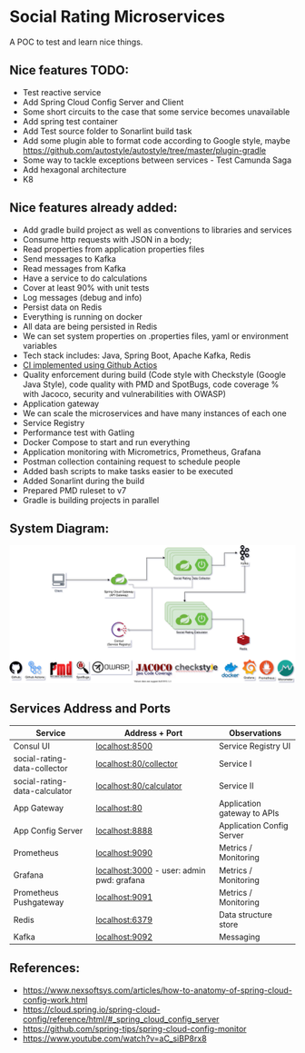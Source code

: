# Social Rating Microservices

A POC to test and learn nice things.

## Nice features TODO:

- Test reactive service
- Add Spring Cloud Config Server and Client
- Some short circuits to the case that some service becomes unavailable
- Add spring test container
- Add Test source folder to Sonarlint build task
- Add some plugin able to format code according to Google style,
  maybe https://github.com/autostyle/autostyle/tree/master/plugin-gradle
- Some way to tackle exceptions between services - Test Camunda Saga
- Add hexagonal architecture
- K8

## Nice features already added:

- Add gradle build project as well as conventions to libraries and services
- Consume http requests with JSON in a body;
- Read properties from application properties files
- Send messages to Kafka
- Read messages from Kafka
- Have a service to do calculations
- Cover at least 90% with unit tests
- Log messages (debug and info)
- Persist data on Redis
- Everything is running on docker
- All data are being persisted in Redis
- We can set system properties on .properties files, yaml or environment variables
- Tech stack includes: Java, Spring Boot, Apache Kafka, Redis
- [CI implemented using Github Actios](https://github.com/palerique/microservices-with-spring/actions)
- Quality enforcement during build (Code style with Checkstyle (Google Java Style), code quality
  with PMD and SpotBugs, code coverage % with Jacoco, security and vulnerabilities with OWASP)
- Application gateway
- We can scale the microservices and have many instances of each one
- Service Registry
- Performance test with Gatling
- Docker Compose to start and run everything
- Application monitoring with Micrometrics, Prometheus, Grafana
- Postman collection containing request to schedule people
- Added bash scripts to make tasks easier to be executed
- Added Sonarlint during the build
- Prepared PMD ruleset to v7
- Gradle is building projects in parallel

## System Diagram:

![System Diagram](diagram/ccbt.svg)

## Services Address and Ports

| Service                        | Address + Port                                                     | Observations                |
|--------------------------------|--------------------------------------------------------------------|-----------------------------|
| Consul UI                      | [localhost:8500](http://localhost:8500)                            | Service Registry UI         |
| social-rating-data-collector   | [localhost:80/collector](http://localhost:80/collector/actuator)   | Service I                   |
| social-rating-data-calculator  | [localhost:80/calculator](http://localhost:80/calculator/actuator) | Service II                  |
| App Gateway                    | [localhost:80](http://localhost:80)                                | Application gateway to APIs |
| App Config Server              | [localhost:8888](http://localhost:8888)                            | Application Config Server   |
| Prometheus                     | [localhost:9090](http://localhost:9090)                            | Metrics / Monitoring        |
| Grafana                        | [localhost:3000](http://localhost:3000) - user: admin pwd: grafana | Metrics / Monitoring        |
| Prometheus Pushgateway         | [localhost:9091](http://localhost:9091)                            | Metrics / Monitoring        |
| Redis                          | [localhost:6379](http://localhost:6379)                            | Data structure store        |
| Kafka                          | [localhost:9092](http://localhost:9092)                            | Messaging                   |

## References:

- https://www.nexsoftsys.com/articles/how-to-anatomy-of-spring-cloud-config-work.html
- https://cloud.spring.io/spring-cloud-config/reference/html/#_spring_cloud_config_server
- https://github.com/spring-tips/spring-cloud-config-monitor
- https://www.youtube.com/watch?v=aC_siBP8rx8



